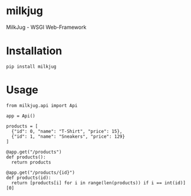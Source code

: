 # milkjug
MilkJug - WSGI Web-Framework
# Installation
`pip install milkjug`
# Usage
```
from milkjug.api import Api

app = Api()

products = [
  {"id": 0, "name": "T-Shirt", "price": 15},
  {"id": 1, "name": "Sneakers", "price": 129}
]

@app.get("/products")
def products():
  return products
 
@app.get("/products/{id}")
def products(id):
  return [products[i] for i in range(len(products)) if i == int(id)][0]
```
